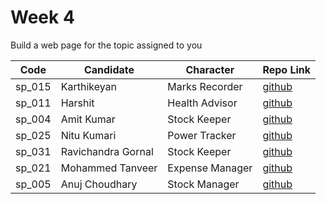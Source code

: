 # Week 4
Build a web page for the topic assigned to you

| Code | Candidate | Character| Repo Link |
| --------- | --------- | ---- | --- |
| sp_015 | Karthikeyan | Marks Recorder | [github](https://github.com/karthikeyanranasthala/masai-week-4) |
| sp_011 | Harshit | Health Advisor | [github](https://github.com/harshit860/masai-week-4) |
| sp_004 | Amit Kumar | Stock Keeper | [github](https://github.com/amit036/masai-week-4) |
| sp_025 | Nitu Kumari | Power Tracker | [github](https://github.com/nitu023/masai-week-4) |
| sp_031 | Ravichandra Gornal | Stock Keeper | [github](https://github.com/ravigornal/masai-week-4) |
| sp_021 | Mohammed Tanveer | Expense Manager | [github](https://github.com/tanveer86/masai-week-3) |
| sp_005 | Anuj Choudhary | Stock Manager | [github](https://github.com/choudharyanuj/masai-week-4) |

